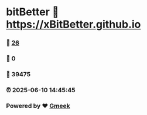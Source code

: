 # bitBetter :link: https://xBitBetter.github.io 
### :page_facing_up: [26](https://xBitBetter.github.io/tag.html) 
### :speech_balloon: 0 
### :hibiscus: 39475 
### :alarm_clock: 2025-06-10 14:45:45 
### Powered by :heart: [Gmeek](https://github.com/Meekdai/Gmeek)
